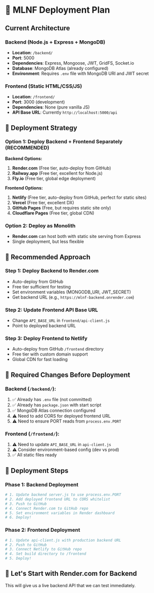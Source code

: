 # 🚀 MLNF Deployment Plan

## Current Architecture

### Backend (Node.js + Express + MongoDB)
- **Location**: `/backend/`
- **Port**: 5000
- **Dependencies**: Express, Mongoose, JWT, GridFS, Socket.io
- **Database**: MongoDB Atlas (already configured)
- **Environment**: Requires `.env` file with MongoDB URI and JWT secret

### Frontend (Static HTML/CSS/JS)
- **Location**: `/frontend/`
- **Port**: 3000 (development)
- **Dependencies**: None (pure vanilla JS)
- **API Base URL**: Currently `http://localhost:5000/api`

## 🎯 Deployment Strategy

### Option 1: Deploy Backend + Frontend Separately (RECOMMENDED)

**Backend Options:**
1. **Render.com** (Free tier, auto-deploy from GitHub)
2. **Railway.app** (Free tier, excellent for Node.js)
3. **Fly.io** (Free tier, global edge deployment)

**Frontend Options:**
1. **Netlify** (Free tier, auto-deploy from GitHub, perfect for static sites)
2. **Vercel** (Free tier, excellent DX)
3. **GitHub Pages** (Free, but requires static site only)
4. **Cloudflare Pages** (Free tier, global CDN)

### Option 2: Deploy as Monolith
- **Render.com** can host both with static site serving from Express
- Single deployment, but less flexible

## 📝 Recommended Approach

### Step 1: Deploy Backend to Render.com
- Auto-deploy from GitHub
- Free tier sufficient for testing
- Set environment variables (MONGODB_URI, JWT_SECRET)
- Get backend URL (e.g., `https://mlnf-backend.onrender.com`)

### Step 2: Update Frontend API Base URL
- Change `API_BASE_URL` in `frontend/api-client.js`
- Point to deployed backend URL

### Step 3: Deploy Frontend to Netlify
- Auto-deploy from GitHub `/frontend` directory
- Free tier with custom domain support
- Global CDN for fast loading

## 🔧 Required Changes Before Deployment

### Backend (`/backend/`):
1. ✅ Already has `.env` file (not committed)
2. ✅ Already has `package.json` with start script
3. ✅ MongoDB Atlas connection configured
4. ⚠️ Need to add CORS for deployed frontend URL
5. ⚠️ Need to ensure PORT reads from `process.env.PORT`

### Frontend (`/frontend/`):
1. ⚠️ Need to update `API_BASE_URL` in `api-client.js`
2. ⚠️ Consider environment-based config (dev vs prod)
3. ✅ All static files ready

## 🚀 Deployment Steps

### Phase 1: Backend Deployment

```bash
# 1. Update backend server.js to use process.env.PORT
# 2. Add deployed frontend URL to CORS whitelist
# 3. Push to GitHub
# 4. Connect Render.com to GitHub repo
# 5. Set environment variables in Render dashboard
# 6. Deploy!
```

### Phase 2: Frontend Deployment

```bash
# 1. Update api-client.js with production backend URL
# 2. Push to GitHub
# 3. Connect Netlify to GitHub repo
# 4. Set build directory to /frontend
# 5. Deploy!
```

## 🎯 Let's Start with Render.com for Backend

This will give us a live backend API that we can test immediately.
